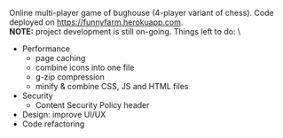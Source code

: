 Online multi-player game of bughouse (4-player variant of chess). Code deployed on https://funnyfarm.herokuapp.com. \
**NOTE:** project development is still on-going. Things left to do: \
- Performance
    - page caching
    - combine icons into one file
    - g-zip compression
    - minify & combine CSS, JS and HTML files
- Security
    - Content Security Policy header
- Design: improve UI/UX
- Code refactoring
